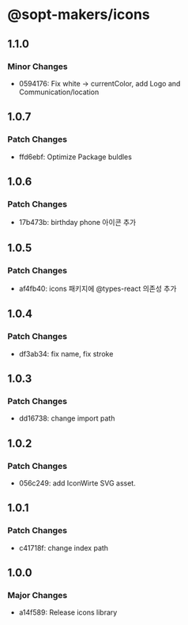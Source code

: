 # @sopt-makers/icons

## 1.1.0

### Minor Changes

- 0594176: Fix white -> currentColor, add Logo and Communication/location

## 1.0.7

### Patch Changes

- ffd6ebf: Optimize Package buldles

## 1.0.6

### Patch Changes

- 17b473b: birthday phone 아이콘 추가

## 1.0.5

### Patch Changes

- af4fb40: icons 패키지에 @types-react 의존성 추가

## 1.0.4

### Patch Changes

- df3ab34: fix name, fix stroke

## 1.0.3

### Patch Changes

- dd16738: change import path

## 1.0.2

### Patch Changes

- 056c249: add IconWirte SVG asset.

## 1.0.1

### Patch Changes

- c41718f: change index path

## 1.0.0

### Major Changes

- a14f589: Release icons library
